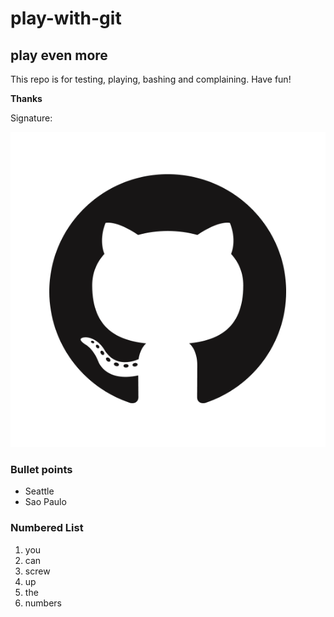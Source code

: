 # play-with-git

## play even more

This repo is for testing, playing, bashing and complaining.  Have fun!


**Thanks**

Signature:

![](GitHub-icon.png)

### Bullet points
* Seattle
* Sao Paulo

### Numbered List
1. you
3. can
3. screw
7. up
5. the
9. numbers

